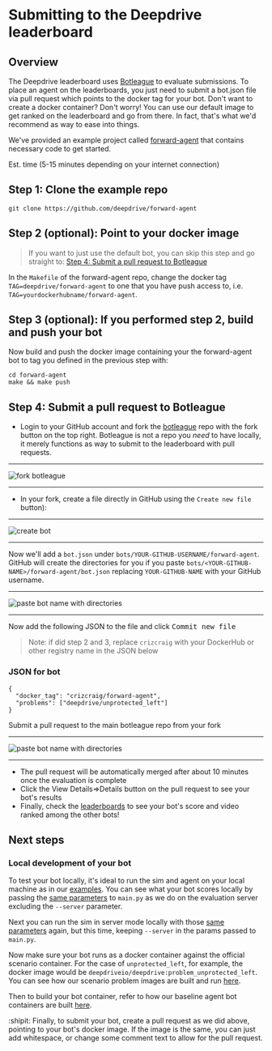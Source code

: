 # Submitting to the Deepdrive leaderboard

## Overview 

The Deepdrive leaderboard uses [Botleague](https://github.com/botleague/botleague) to evaluate submissions. To place an agent on the leaderboards, you just need to submit a bot.json file via pull request which points to the docker tag for your bot. Don't want to create a docker container? Don't worry! You can use our default image to get ranked on the leaderboard and go from there. In fact, that's what we'd recommend as way to ease into things.

We've provided an example project called [forward-agent](https://github.com/deepdrive/forward-agent/) that contains necessary code to get started.

Est. time (5-15 minutes depending on your internet connection)

## Step 1: Clone the example repo

```
git clone https://github.com/deepdrive/forward-agent
```

## Step 2 (optional): Point to your docker image 

> If you want to just use the default bot, you can skip this step and go straight to:  [Step 4: Submit a pull request to Botleague](#step-4-submit-a-pull-request-to-botleague)

In the `Makefile` of the forward-agent repo, change the docker tag `TAG=deepdrive/forward-agent` to one that you have push access to, i.e. `TAG=yourdockerhubname/forward-agent`. 

## Step 3 (optional): If you performed step 2, build and push your bot 

Now build and push the docker image containing your the forward-agent bot to tag
you defined in the previous step with:

```
cd forward-agent
make && make push
```

## Step 4: Submit a pull request to Botleague

* Login to your GitHub account and fork the [botleague](https://github.com/botleague/botleague) repo with the fork button on the top right. Botleague is not a repo you _need_ to have locally, it merely functions as way to submit to the leaderboard with pull requests.

<hr>

![fork botleague](https://i.imgur.com/tgesEjc.jpg)

<hr>

* In your fork, create a file directly in GitHub using the `Create new file` button): 

<hr>

![create bot](https://i.imgur.com/NW1v9yt.jpg)

<hr>

Now we'll add a `bot.json` under `bots/YOUR-GITHUB-USERNAME/forward-agent`. GitHub will create the directories for you if you  paste `bots/<YOUR-GITHUB-NAME>/forward-agent/bot.json` replacing `YOUR-GITHUB-NAME` with your GitHub username.

<hr>

![paste bot name with directories](https://i.imgur.com/2ZRS6y3.png)

<hr>

Now add the following JSON to the file and click <kbd>Commit new file</kdb>

> Note: if did step 2 and 3, replace `crizcraig` with your DockerHub or other registry name in the JSON below

### JSON for bot
```
{ 
  "docker_tag": "crizcraig/forward-agent",
  "problems": ["deepdrive/unprotected_left"] 
}
```

Submit a pull request to the main botleague repo from your fork

<hr>

![paste bot name with directories](https://i.imgur.com/DsFddJQ.jpgg)

<hr>

* The pull request will be automatically merged after about 10 minutes once the evaluation is complete
* Click the View Details=>Details button on the pull request to see your bot's results
* Finally, check the [leaderboards](https://deepdrive.voyage.auto/leaderboard) to see your bot's score and video ranked among the other bots!

## Next steps

### Local development of your bot

To test your bot locally, it's ideal to run the sim and agent on your local machine as in our [examples](https://docs.deepdrive.io/#examples). You can see what your bot scores locally by passing the [same parameters](https://github.com/deepdrive/deepdrive/blob/f93e1091cdd9e393fd5516eedbf85e19e380773c/botleague/problems/unprotected_left/run.sh#L10) to `main.py` as we do on the evaluation server excluding the `--server` parameter.

Next you can run the sim in server mode locally with those [same parameters](https://github.com/deepdrive/deepdrive/blob/f93e1091cdd9e393fd5516eedbf85e19e380773c/botleague/problems/unprotected_left/run.sh#L10) again, but this time, keeping `--server` in the params passed to `main.py`.

Now make sure your bot runs as a docker container against the official scenario container. For the case of `unprotected_left`, for example, the docker image would be `deepdriveio/deepdrive:problem_unprotected_left`. You can see how our scenario problem images are built and run [here](https://github.com/deepdrive/deepdrive/tree/e565f52794c1d18904f1b2fc7c79a05e8629ed46/botleague/problems).

Then to build your bot container, refer to how our baseline agent bot containers are built [here](https://github.com/deepdrive/deepdrive/tree/e565f52794c1d18904f1b2fc7c79a05e8629ed46/botleague/bots).

:shipit: Finally, to submit your bot, create a pull request as we did above, pointing to your bot's docker image. If the image is the same, you can just add whitespace, or change some comment text to allow for the pull request.
